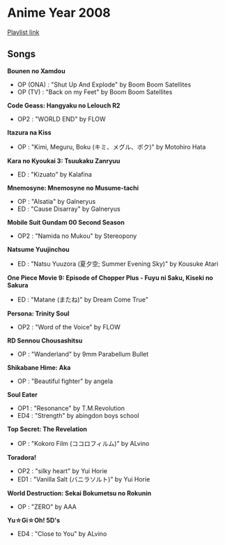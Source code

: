 # Anime Year 2008 

[Playlist link](https://open.spotify.com/user/fz230568w0ccmom2dg3zvxq1h/playlist/6KeF5KzNevmQVRYuxRosRP?si=OXKN4_FaTqGBNKGMiWxr9g)

## Songs

**Bounen no Xamdou**
* OP (ONA) : "Shut Up And Explode" by Boom Boom Satellites
* OP (TV) : "Back on my Feet" by Boom Boom Satellites

**Code Geass: Hangyaku no Lelouch R2**
* OP2 : "WORLD END" by FLOW

**Itazura na Kiss**
* OP : "Kimi, Meguru, Boku (キミ、メグル、ボク)" by Motohiro Hata

**Kara no Kyoukai 3: Tsuukaku Zanryuu**
* ED : "Kizuato" by Kalafina

**Mnemosyne: Mnemosyne no Musume-tachi**
* OP : "Alsatia" by Galneryus
* ED : "Cause Disarray" by Galneryus

**Mobile Suit Gundam 00 Second Season**
* OP2 : "Namida no Mukou" by Stereopony

**Natsume Yuujinchou**
* ED : "Natsu Yuuzora (夏夕空; Summer Evening Sky)" by Kousuke Atari

**One Piece Movie 9: Episode of Chopper Plus - Fuyu ni Saku, Kiseki no Sakura**
* ED : "Matane (またね)" by Dream Come True"

**Persona: Trinity Soul**
* OP2 : "Word of the Voice" by FLOW

**RD Sennou Chousashitsu**
* OP : "Wanderland" by 9mm Parabellum Bullet

**Shikabane Hime: Aka**
* OP : "Beautiful fighter" by angela

**Soul Eater**
* OP1 : "Resonance" by T.M.Revolution
* ED4 : "Strength" by abingdon boys school

**Top Secret: The Revelation**
* OP : "Kokoro Film (ココロフィルム)" by ALvino

**Toradora!**
* OP2 : "silky heart" by Yui Horie
* ED1 : "Vanilla Salt (バニラソルト)" by Yui Horie

**World Destruction: Sekai Bokumetsu no Rokunin**
* OP : "ZERO" by AAA

**Yu☆Gi☆Oh! 5D's**
* ED4 : "Close to You" by ALvino
